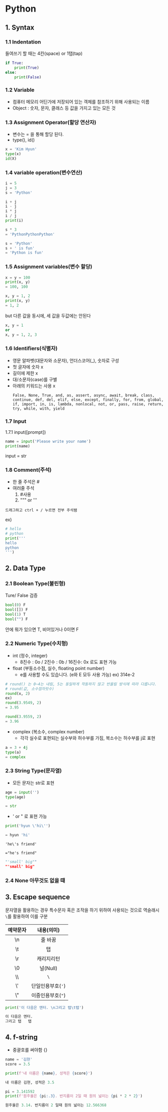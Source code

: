 # Python
## 1. Syntax
### 1.1 Indentation

들여쓰기 할 때는 4칸(space) or 1탭(tap)

```python
if True:
    print(True)
else:
    print(False)
``` 
### 1.2 Variable
* 컴퓨터 메모리 어딘가에 저장되어 있는 객체를 참조하기 위해 사용되는 이름
* Object : 숫자, 문자, 클래스 등 값을 가지고 있는 모든 것

### 1.3 Assignment Operator(할당 연산자)

* 변수는 = 을 통해 할당 된다.
* type(), id()
```python
x = 'Kim Hyun'
type(x)
id(X)
```

### 1.4 variable operation(변수연산)
```python
i = 5
j = 3
s = 'Python'

i + j
i - j
i * j
i / j
print(i)

s * 3
= 'PythonPythonPython'

s = 'Python'
s + ' is fun'
= 'Python is fun'
```

### 1.5 Assignment variables(변수 할당)

```python
x = y = 100
print(x, y)
= 100, 100

x, y = 1, 2
print(x, y)
= 1, 2
```

but 다른 값을 동시에, 세 값을 두값에는 안된다
```python
x, y = 1 
or
x, y = 1, 2, 3
```

### 1.6 Identifiers(식별자)
- 영문 알파벳(대문자와 소문자), 언더스코어(_), 숫자로 구성
- 첫 글자에 숫자 x
- 길이에 제한 x
- 대/소문자(case)를 구별
- 아래의 키워드는 사용 x
  ```
  False, None, True, and, as, assert, async, await, break, class, continue, def, del, elif, else, except, finally, for, from, global, if, import, in, is, lambda, nonlocal, not, or, pass, raise, return, try, while, with, yield
  ```

### 1.7 Input
1.7.1 input([prompt])

```python
name = input('Please write your name')
print(name)
```
input = str

### 1.8 Comment(주석)
- 한 줄 주석은 #
- 여러줄 주석
    1. #사용
    2. """ or '''

`드래그하고 ctrl + / 누르면 전부 주석됌`

ex)
```python
# hello
# python
print('''
hello 
python
''')
```

## 2. Data Type
### 2.1 Boolean Type(불린형)
   
   Ture/ False 검증

```python
bool(0) F
bool([]) F
bool(1) T
bool("") F
```
안에 뭐가 있으면 T, 비어있거나 0이면 F 

### 2.2 Numeric Type(수치형)
   - int (정수, integer)
     - 8진수 : 0o / 2진수 : 0b / 16진수: 0x 로도 표현 가능
   - float (부동소수점, 실수, floating point number)
     - e를 사용할 수도 있습니다. (e와 E 모두 사용 가능) ex) 314e-2
```python
# round() 는 0~4는 내림, 5는 동일하게 작동하지 않고 반올림 방식에 따라 다릅니다.
# round(값, 소수점자릿수) 
round(x, 2)
ex)
round(3.9549, 2)
= 3.95

round(3.9559, 2)
= 3.96
```
   - complex (복소수, complex number)
     - 각각 실수로 표현되는 실수부와 허수부를 가짐, 복소수는 허수부를 j로 표현
```python
a = 3 + 4j
type(a)
= complex
```
### 2.3 String Type(문자열)

- 모든 문자는 str로 표현
```python
age = input('')
type(age)

= str 
```
- ' or " 로 표현 가능
```python
print('hyun \'hi\'')

= hyun 'hi'
```
```
'he\'s friend'

="he's friend"
```
```python
"'small' big""
"'small' big"
```
### 2.4 None 아무것도 없을 떄


## 3. Escape sequence
  
문자열을 활용하는 경우 특수문자 혹은 조작을 하기 위하여 사용되는 것으로 역슬래시 `\`를 활용하여 이를 구분 

|<center>예약문자</center>|내용(의미)|
|:--------:|:--------:|
|\n|줄 바꿈|
|\t|탭|
|\r|캐리지리턴|
|\0|널(Null)|
|\\\\ |`\`|
|\\'|단일인용부호(`'`)|
|\\"|이중인용부호(`"`)|

```python
print('이 다음은 엔터. \n그리고 탭\t탭')

이 다음은 엔터. 
그리고 탭	탭
```

## 4. f-string
- 중괄호를 써야함 {}
```python
name = '김현'
score = 3.5

print(f'내 이름은 {name}, 성적은 {score}')

내 이름은 김현, 성적은 3.5
```
```python
pi = 3.141592
print(f'원주율은 {pi:.3}. 반지름이 2일 때 원의 넓이는 {pi * 2 * 2}')

원주율은 3.14. 반지름이 2 일때 원의 넓이는 12.566368
```